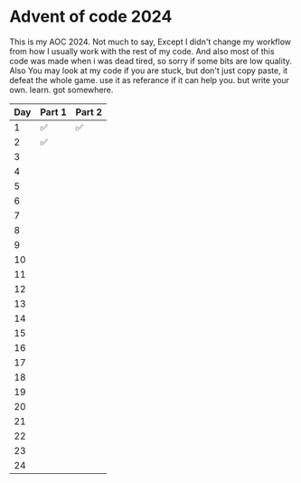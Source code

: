 # Advent of code 2024
This is my AOC 2024. 
Not much to say, Except I didn't change my workflow from how I usually work with the rest of my code.
And also most of this code was made when i was dead tired, so sorry if some bits are low quality. 
Also You may look at my code if you are stuck, but don't just copy paste, it defeat the whole game. 
use it as referance if it can help you. but write your own. learn. got somewhere. 

| Day | Part 1 | Part 2 |
|-----|--------|--------|
| 1   |  ✅    |   ✅   |
| 2   |  ✅    |        |
| 3   |        |        |
| 4   |        |        |
| 5   |        |        |
| 6   |        |        |
| 7   |        |        |
| 8   |        |        |
| 9   |        |        |
| 10  |        |        |
| 11  |        |        |
| 12  |        |        |
| 13  |        |        |
| 14  |        |        |
| 15  |        |        |
| 16  |        |        |
| 17  |        |        |
| 18  |        |        |
| 19  |        |        |
| 20  |        |        |
| 21  |        |        |
| 22  |        |        |
| 23  |        |        |
| 24  |        |        |
